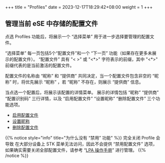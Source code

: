 +++
title = "Profiles"
date =  2023-12-17T18:29:42+08:00
weight = 1
+++


## 管理当前 eSE 中存储的配置文件

点选 Profiles 功能后，将展示一个 “选择菜单” 用于进一步选择要管理的配置文件。

“选择菜单” 每一页包括5个“配置文件”和一个 “下一页” 功能（如果存在更多未展示的配置文件）。
“配置文件” 具有 "< >" 或 "<\*>" 字符表示的前缀，其中 "<\*>" 前缀代表的是当前激活的配置文件。

配置文件的名称由 “昵称” 和 “提供商” 共同决定，当一个配置文件包含非空的 “昵称” 时，将优先展示 “昵称” ，若 “昵称” 不存在，则展示 “提供商” 信息。

当点选一个配置后，将展示该配置的详情菜单。
展示的详情包括 “昵称” “提供商” “配置识别码” 三行详情，以及 “启用配置文件” “设置昵称” “删除配置文件” 三个功能选项。

- [启用配置文件](./enable)
- [设置昵称](./nickname)
- [删除配置文件](./delete)

{{% notice style="info" title="为什么没有 “禁用” 功能" %}}
完全关闭 Profile 会导致 在大部分设备上 STK 菜单无法访问，因此不会提供 “禁用配置文件” 选项，如果确实需要关闭全部配置文件，请参考 “[LPA 操作手册](estk_me/lpa-guide)” 进行管理。
{{% /notice %}}
